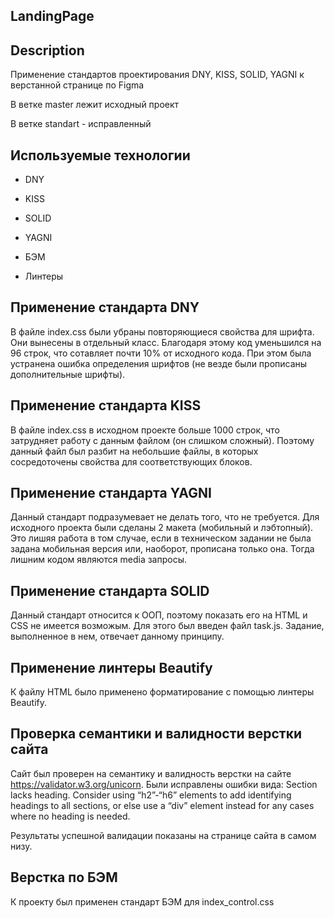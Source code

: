 ## LandingPage
## Description

Применение стандартов проектирования  DNY, KISS, SOLID, YAGNI
к верстанной странице по Figma

В ветке master лежит исходный проект

В ветке standart - исправленный

## Используемые технологии

* DNY

* KISS

* SOLID

* YAGNI

* БЭМ

* Линтеры

## Применение стандарта DNY

В файле index.css были убраны повторяющиеся свойства для шрифта. Они вынесены в отдельный класс. Благодаря этому код уменьшился на 96 строк, что сотавляет почти 10% от исходного кода. При этом была устранена ошибка определения шрифтов (не везде были прописаны дополнительные шрифты).

## Применение стандарта KISS

В файле index.css в исходном проекте больше 1000 строк, что затрудняет работу с данным файлом (он слишком сложный). Поэтому данный файл был разбит на небольшие файлы, в которых сосредоточены свойства для соответствующих блоков.

## Применение стандарта YAGNI

Данный стандарт подразумевает не делать того, что не требуется. Для исходного проекта были сделаны 2 макета (мобильный и лэбтопный). Это лишяя работа в том случае, если в техническом задании не была задана мобильная версия или, наоборот, прописана только она. Тогда лишним кодом являются media запросы.

## Применение стандарта SOLID

Данный стандарт относится к ООП, поэтому показать его на HTML и CSS не имеется возможым. Для этого был введен файл task.js. Задание, выполненное в нем, отвечает данному принципу.

## Применение линтеры Beautify

К файлу HTML было применено форматирование с помощью линтеры Beautify.

## Проверка семантики и валидности верстки сайта

Сайт был проверен на семантику и валидность верстки на сайте https://validator.w3.org/unicorn. Были исправлены ошибки вида: 
Section lacks heading. Consider using “h2”-“h6” elements to add identifying headings to all sections, or else use a “div” element instead for any cases where no heading is needed.

Результаты успешной валидации показаны на странице сайта в самом низу.

## Верстка по БЭМ

К проекту был применен стандарт БЭМ для index_control.css